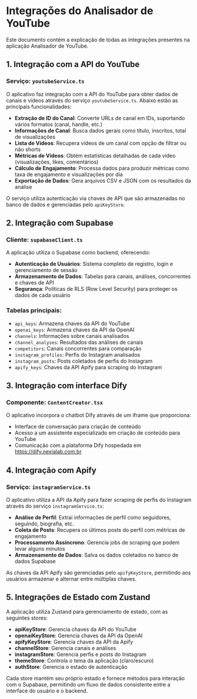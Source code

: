 # Integrações do Analisador de YouTube

Este documento contém a explicação de todas as integrações presentes na aplicação Analisador de YouTube.

## 1. Integração com a API do YouTube

### Serviço: `youtubeService.ts`

O aplicativo faz integração com a API do YouTube para obter dados de canais e vídeos através do serviço `youtubeService.ts`. Abaixo estão as principais funcionalidades:

- **Extração de ID do Canal**: Converte URLs de canal em IDs, suportando vários formatos (canal, handle, etc.)
- **Informações de Canal**: Busca dados gerais como título, inscritos, total de visualizações
- **Lista de Vídeos**: Recupera vídeos de um canal com opção de filtrar ou não shorts
- **Métricas de Vídeos**: Obtém estatísticas detalhadas de cada vídeo (visualizações, likes, comentários)
- **Cálculo de Engajamento**: Processa dados para produzir métricas como taxa de engajamento e visualizações por dia
- **Exportação de Dados**: Gera arquivos CSV e JSON com os resultados da análise

O serviço utiliza autenticação via chaves de API que são armazenadas no banco de dados e gerenciadas pelo `apiKeyStore`.

## 2. Integração com Supabase

### Cliente: `supabaseClient.ts`

A aplicação utiliza o Supabase como backend, oferecendo:

- **Autenticação de Usuários**: Sistema completo de registro, login e gerenciamento de sessão
- **Armazenamento de Dados**: Tabelas para canais, análises, concorrentes e chaves de API
- **Segurança**: Políticas de RLS (Row Level Security) para proteger os dados de cada usuário

### Tabelas principais:
- `api_keys`: Armazena chaves da API do YouTube
- `openai_keys`: Armazena chaves da API da OpenAI
- `channels`: Informações sobre canais analisados
- `channel_analyses`: Resultados das análises de canais
- `competitors`: Canais concorrentes para comparação
- `instagram_profiles`: Perfis do Instagram analisados
- `instagram_posts`: Posts coletados de perfis do Instagram
- `apify_keys`: Chaves da API Apify para scraping do Instagram

## 3. Integração com interface Dify

### Componente: `ContentCreator.tsx`

O aplicativo incorpora o chatbot Dify através de um iframe que proporciona:

- Interface de conversação para criação de conteúdo
- Acesso a um assistente especializado em criação de conteúdo para YouTube
- Comunicação com a plataforma Dify hospedada em https://dify.nexialab.com.br

## 4. Integração com Apify

### Serviço: `instagramService.ts`

O aplicativo utiliza a API da Apify para fazer scraping de perfis do Instagram através do serviço `instagramService.ts`:

- **Análise de Perfil**: Extrai informações de perfil como seguidores, seguindo, biografia, etc.
- **Coleta de Posts**: Recupera os últimos posts do perfil com métricas de engajamento
- **Processamento Assíncrono**: Gerencia jobs de scraping que podem levar alguns minutos
- **Armazenamento de Dados**: Salva os dados coletados no banco de dados Supabase

As chaves da API Apify são gerenciadas pelo `apifyKeyStore`, permitindo aos usuários armazenar e alternar entre múltiplas chaves.

## 5. Integrações de Estado com Zustand

A aplicação utiliza Zustand para gerenciamento de estado, com as seguintes stores:

- **apiKeyStore**: Gerencia chaves da API do YouTube
- **openaiKeyStore**: Gerencia chaves da API da OpenAI
- **apifyKeyStore**: Gerencia chaves da API da Apify
- **channelStore**: Gerencia canais e análises
- **instagramStore**: Gerencia perfis e posts do Instagram
- **themeStore**: Controla o tema da aplicação (claro/escuro)
- **authStore**: Gerencia o estado de autenticação

Cada store mantém seu próprio estado e fornece métodos para interação com o Supabase, permitindo um fluxo de dados consistente entre a interface do usuário e o backend. 